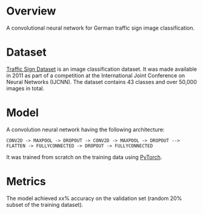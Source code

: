 # Overview

A convolutional neural network for German traffic sign image classification.  

# Dataset 

[Traffic Sign Dataset](http://benchmark.ini.rub.de/?section=gtsrb&subsection=dataset) is an image classification dataset. It was made available in 2011 as part of a competition at the International Joint Conference on Neural Networks (IJCNN). The dataset contains  43 classes and over 50,000 images in total. 

# Model
A convolution neural network having the following architecture:

`CONV2D -> MAXPOOL -> DROPOUT -> CONV2D -> MAXPOOL -> DROPOUT --> FLATTEN -> FULLYCONNECTED -> DROPOUT -> FULLYCONNECTED`

It was trained from scratch on the training data using [PyTorch](http://pytorch.org/).

# Metrics

The model achieved xx% accuracy on the validation set (random 20% subset of the training dataset).